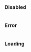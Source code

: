 ```jsx {"file": "./examples/Multiselect_default.jsx"}
```

### Disabled

```jsx {"file": "./examples/Multiselect_disabled.jsx"}
```

### Error

```jsx {"file": "./examples/Multiselect_error.jsx"}
```

### Loading

```jsx {"file": "./examples/Multiselect_loading.jsx"}
```
